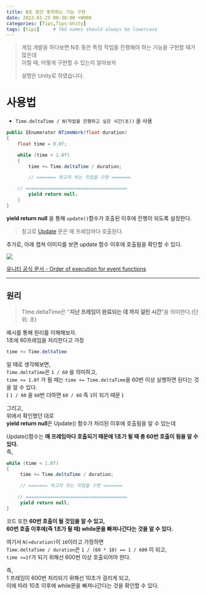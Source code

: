 ```yaml
---
title: N초 동안 동작하는 기능 구현
date: 2022-01-25 00:30:00 +0000
categories: [Tips,Tips-Unity]
tags: [tips]     # TAG names should always be lowercase
---
```


>게임 개발을 하다보면 N초 동안 특정 작업을 진행해야 하는 기능을 구현할 때가 많은데  
>이럴 때, 어떻게 구현할 수 있는지 알아보자
>
> 설명은 Unity로 하였습니다.

# 사용법
- `Time.deltaTime / N(작업을 진행하고 싶은 시간(초))` 을 사용
  
```cs
public IEnumerator NTimeWork(float duration)
{
    float time = 0.0f;

    while (time < 1.0f)
    {
        time += Time.deltaTime / duration;

        // ======= 하고자 하는 작업을 구현 =======

	// =====================================
        yield return null;
    }
}
```

**yield return null** 을 통해 `update()`함수가 호출된 이후에 진행이 되도록 설정한다.
>참고로 [Update](https://docs.unity3d.com/ScriptReference/MonoBehaviour.Update.html) 문은 매 프레임마다 호출된다.

추가로, 아래 캡쳐 이미지를 보면 update 함수 이후에 호출됨을 확인할 수 있다.

![](https://images.velog.io/images/night/post/2be13773-7c19-4d04-b454-c4d00ff30b20/image.png)

[유니티 공식 문서 - Order of execution for event functions](https://docs.unity3d.com/Manual/ExecutionOrder.html)

***

## 원리
>TIme.deltaTime은 "**지난 프레임이 완료되는 데 까지 걸린 시간**"을 의미한다.(단위: 초)

예시를 통해 원리를 이해해보자.  
1초에 60프레임을 처리한다고 가정

```cs
time += Time.deltaTime 
```
일 때로 생각해보면,  
`Time.deltaTime`은 `1 / 60` 을 의미하고,  
`time >= 1.0f` 가 될 때는 `time += Time.deltaTime`을 60번 이상 실행하면 된다는 것을 알 수 있다.  
( `1 / 60` 을 `60`번 더하면 `60 / 60` 즉 `1`이 되기 때문 )  


그리고,  
위에서 확인했던 대로  
**yield return null**은 Update() 함수가 처리된 이후에 호출됨을 알 수 있는데  

Update()함수는 **매 프레임마다 호출되기 때문에 1초가 될 때 총 60번 호출이 됨을 알 수 있다.**  
즉,  

```cs
while (time < 1.0f)
{
     time += Time.deltaTime / duration;

     // ======= 하고자 하는 작업을 구현 =======
	
    // =====================================
     yield return null;
}
```
코드 또한 **60번 호출이 될 것임을 알 수 있고,**  
**60번 호출 이후에(즉 1초가 될 때) while문을 빠져나간다는 것을 알 수 있다.**  

여기서 `N(=duration)`이 `10`이라고 가정하면  
`Time.deltaTime / duration`은 `1 / (60 * 10) == 1 / 600` 이 되고,  
`time >=1f`가 되기 위해선 600번 이상 호출되어야 한다.

즉,  
1 프레임이 600번 처리되기 위해선 10초가 걸리게 되고,   
이에 따라 10초 이후에 while문을 빠져나간다는 것을 확인할 수 있다.